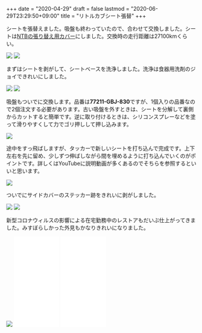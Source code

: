 +++
date = "2020-04-29"
draft = false
lastmod = "2020-06-29T23:29:50+09:00"
title = "リトルカブシート張替"
+++


シートを張替えました。吸盤も終わっていたので、合わせて交換しました。シートは[NTBの張り替え用カバー](https://amzn.to/2W8b5Dj)にしました。交換時の走行距離は27100kmくらい。

<img src="https://lh3.googleusercontent.com/LJ8NrhH2O2-4liwkJK36w2_XPjnRWQpDgEikObvz4SDlVk_568RtRmQFDm_Lz_wWxtOP8lZHrxllVjfMq7S1LiaP9pMg7rqQ--fOWJNtm7mBpk_IF3qq7qYIF8o7wkvWknCakQt2HHM=w400-no">
<img src="https://lh3.googleusercontent.com/aZj2YxtHs__GfcHOfjvXltBqCog3TttF582l093ZCLAtloiAPoOJUQcNFNWWRwd-rVEWtPQTFSlMF3zI1m2GFPVtyEnPIkSJ-C5OqjIoIgjHQYVhTe7obOjcx3IGejfPYHTAOrHom7A=w400-no">

まずはシートを剥がして、シートベースを洗浄しました。洗浄は食器用洗剤のジョイできれいにしました。

<img src="https://lh3.googleusercontent.com/V4cyxFXedu3zlTmv2gSE6SHWib6jzdrglgGa60Im1sLPDfDScusFct8LW6u5ARV0rR3Ipdvie-q8PKDuDSGi4v0tiX1GbLL-Zc2tldi0ud3qUnSEmpeI8TydxPq_ja9rmsg4ZkS85qA=w400-no">
<img src="https://lh3.googleusercontent.com/4Mywd9WlJHlDx89sH0nx3LShhw9ZMv4XcIanJXMGQS1tC3rbYNZ7JnYoM-pJguLeIoef5I538hwHR1xW60x7fLiwvnWp0zn_wRiSlOoPnUrmYdhdWUsw8QAFRyAoqeZcFle_7aL32aM=w400-no">

吸盤もついでに交換します。品番は**77211-GBJ-830**ですが、1個入りの品番なので2個注文する必要があります。古い吸盤を外すときは、シートを分解して裏側からカットすると簡単です。逆に取り付けるときは、シリコンスプレーなどを塗って滑りやすくして力でゴリ押しして押し込みます。

<img src="https://lh3.googleusercontent.com/iOCpzt10w76V7tPcFl3PyjzayTAqOk2xC77_bj5M7oDjdo-0Y5TXVHw08GgmiLk9sDo-_Bb_CqCBsznUlbusy3KGJgjVpSRatJ19eKscG1WDA86nwYlGG-IYcSUDfoQt5HpqbxCyBgs=w800-no">

途中をすっ飛ばしますが、タッカーで新しいシートを打ち込んで完成です。上下左右を先に留め、少しずつ伸ばしながら間を埋めるように打ち込んでいくのがポイントです。詳しくはYouTubeに説明動画が多くあるのでそちらを参照するといいと思います。

<img src="https://lh3.googleusercontent.com/ja5szbRcQBbZk4_ULV6PgvOl1IZ4pJaI5AZaX1nWu-ejpmCnFefF2Pd-rhpT7K0Bn1Mz00tjaCAg72GtjMS03kmFwoC8dZ0ztZdAGQpCjKy9YPm5TMNwmQxEyUrA3tXsVAuDjcM60DM=w800-no">

ついでにサイドカバーのステッカー跡をきれいに剥がしました。

<img src="https://lh3.googleusercontent.com/BzwMyFBL4xX_xt8mzUVBLUVw_1vU6nBP04Z_RZjub96n2CzAmwiLJ8ZLblkSXh8EPHd4iPZ6-kVYrus8UqYkSQu91v1gv2kaOOAWrkjS-A4vIl7M-MN_cY2N3zNczEnN7JTmbtz8Jpg=w400-no">
<img src="https://lh3.googleusercontent.com/YL3TMg1YbtW6ETce3Sn77oh7E0zWAtETkf3GvO0hfcxE9bptHcmh-2hlZ_loJDfT3p3ubg0IJndK13knv25xiluYJ31mcMe5urSNOFJVHYlvv56U-6phEZ7NIdgAd0runOCEzvJoGGY=w400-no">

新型コロナウィルスの影響による在宅勤務中のレストアもだいぶ仕上がってきました。みすぼらしかった外見もかなりきれいになりました。

<img src="https://lh3.googleusercontent.com/nZSr28ZbFapAd4qPrCrTvJrS87HRGNqc3SfZWhN-fkqEwPLSWzz7oltOVgB3hXL9IPPjoEDP9ABDgeNBRQ8A_IFb25-zSD5VJA823CVtON5AuxBibFK3bitJ18eJ19DlC_9qqRwfM5A=w800-no">

<iframe style="width:120px;height:240px;" marginwidth="0" marginheight="0" scrolling="no" frameborder="0" src="//rcm-fe.amazon-adsystem.com/e/cm?lt1=_blank&bc1=000000&IS2=1&bg1=FFFFFF&fc1=000000&lc1=0000FF&t=bumpoflefty-22&language=ja_JP&o=9&p=8&l=as4&m=amazon&f=ifr&ref=as_ss_li_til&asins=B0757HZ7KH&linkId=77db3cf7f4187f686969f65b97944500"></iframe>
<iframe style="width:120px;height:240px;" marginwidth="0" marginheight="0" scrolling="no" frameborder="0" src="//rcm-fe.amazon-adsystem.com/e/cm?lt1=_blank&bc1=000000&IS2=1&bg1=FFFFFF&fc1=000000&lc1=0000FF&t=bumpoflefty-22&language=ja_JP&o=9&p=8&l=as4&m=amazon&f=ifr&ref=as_ss_li_til&asins=B0039N9UP6&linkId=c9a5aacf53488bf8c3919b9c853d74be"></iframe>





